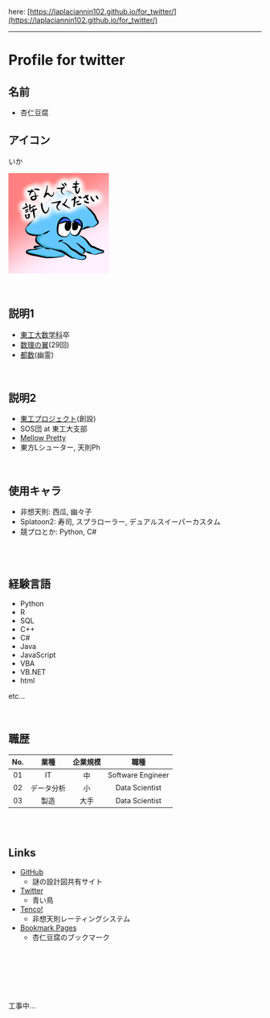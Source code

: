 here: [https://laplaciannin102.github.io/for_twitter/](https://laplaciannin102.github.io/for_twitter/)
___

# **Profile for twitter**

## **名前**
- 杏仁豆腐

## **アイコン**
いか

<img width="200" alt="ika" src="../assets/img/nanika_pink.png"><br>

<br>

## **説明1**
- [東工大数学科](https://educ.titech.ac.jp/math/)卒
- [数理の翼](https://www.npo-tsubasa.jp/)(29回)
- [都数](https://tosuu.web.fc2.com/)(幽霊)

<br>

## **説明2**
- [東工プロジェクト](https://twitter.com/toukouproject)(創設)
- SOS団 at 東工大支部
- [Mellow Pretty](https://www.mellowpretty.com/)
- 東方Lシューター, 天則Ph

<br>

## **使用キャラ**
- 非想天則: 西瓜, 幽々子
- Splatoon2: 寿司, スプラローラー, デュアルスイーパーカスタム
- 競プロとか: Python, C#

<br>
<br>

## **経験言語**
- Python
- R
- SQL
- C++
- C#
- Java
- JavaScript
- VBA
- VB\.NET
- html

etc...

<br>

## **職歴**

|No.    |業種       |企業規模   |職種               |
|:-:    |:-:        |:-:        |:-:                |
|01     |IT         |中         |Software Engineer  |
|02     |データ分析  |小        |Data Scientist     |
|03     |製造       |大手       |Data Scientist     |

<br>
<br>

## **Links**
- [GitHub](https://github.com/laplaciannin102/)
  - 謎の設計図共有サイト
- [Twitter](https://twitter.com/mq_spark/)
  - 青い鳥
- [Tenco!](https://tenco.info/game/2/account/mqmqspark/)
  - 非想天則レーティングシステム
- [Bookmark Pages](../bookmark_pages/index.html)
  - 杏仁豆腐のブックマーク

<br>
<br>
<br>
<br>
<br>
<br>
工事中...
<br>
<br>
<br>
<br>


